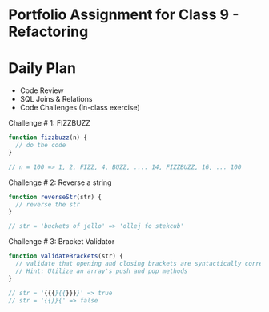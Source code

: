 # Portfolio Assignment for Class 9 - Refactoring

# Daily Plan
- Code Review
- SQL Joins & Relations
- Code Challenges (In-class exercise)


Challenge # 1:
FIZZBUZZ

```javascript
function fizzbuzz(n) {
  // do the code
}

// n = 100 => 1, 2, FIZZ, 4, BUZZ, .... 14, FIZZBUZZ, 16, ... 100
```


Challenge # 2:
Reverse a string

```javascript
function reverseStr(str) {
  // reverse the str
}

// str = 'buckets of jello' => 'ollej fo stekcub'
```

Challenge # 3:
Bracket Validator

```javascript
function validateBrackets(str) {
  // validate that opening and closing brackets are syntactically correct.
  // Hint: Utilize an array's push and pop methods
}

// str = '{{{}{{}}}}' => true
// str = '{{}}{' => false
```
